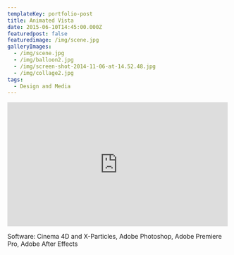 ```yaml
---
templateKey: portfolio-post
title: Animated Vista
date: 2015-06-10T14:45:00.000Z
featuredpost: false
featuredimage: /img/scene.jpg
galleryImages:
  - /img/scene.jpg
  - /img/balloon2.jpg
  - /img/screen-shot-2014-11-06-at-14.52.48.jpg
  - /img/collage2.jpg
tags:
  - Design and Media
---
```

<iframe width="500" height="281" src="https://player.vimeo.com/video/148710603" frameborder="0" webkitallowfullscreen="webkitallowfullscreen" mozallowfullscreen="mozallowfullscreen" allowfullscreen="allowfullscreen"></iframe>



Software: Cinema 4D and X-Particles, Adobe Photoshop, Adobe Premiere Pro, Adobe After Effects